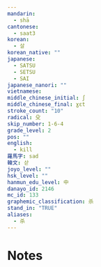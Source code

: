 ```yaml
---
mandarin:
  - shā
cantonese:
  - saat3
korean:
  - 살
korean_native: ""
japanese:
  - SATSU
  - SETSU
  - SAI
japanese_nanori: ""
vietnamese:
middle_chinese_initial: ʃ
middle_chinese_final: ɣɛt
stroke_count: "10"
radical: 殳
skip_number: 1-6-4
grade_level: 2
pos: ""
english:
  - kill
羅馬字: sad
韓文: 삳
joyo_level: ""
hsk_level: ""
hanmun_edu_level: 中
danayo_id: 2146
mc_id: 133
graphemic_classification: 杀
stand_in: "TRUE"
aliases:
  - 杀
---
```


# Notes
